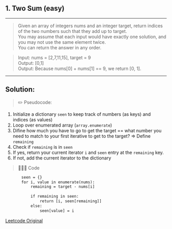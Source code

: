 ## 1. Two Sum (easy)

--------------------

> Given an array of integers nums and an integer target, return indices of the two numbers such that they add up to target.\
You may assume that each input would have exactly one solution, and you may not use the same element twice.\
You can return the answer in any order.

> Input: nums = [2,7,11,15], target = 9\
Output: [0,1]\
Output: Because nums[0] + nums[1] == 9, we return [0, 1].

--------------------

## Solution: 

> ✏️ Pseudocode:

1. Initialize a dictionary ```seen``` to keep track of numbers (as keys) and indices (as values)
2. Loop over enumerated array (```array.enumerate```)
3. Difine how much you have to go to get the target == what number you need to match to your first iterative to get to the target? => Define ```remaining``` 
4. Check if ```remaining``` is in ```seen```
5. If yes, return your current iterator ```i``` and ```seen``` entry at the ```remaining``` key.
6. If not, add the current iterator to the dictionary 


> 👩🏼‍💻 Code

```    def twoSum(self, nums: List[int], target: int) -> List[int]:
       seen = {}
       for i, value in enumerate(nums):
           remaining = target - nums[i]
           
           if remaining in seen:
               return [i, seen[remaining]]
           else:
               seen[value] = i  
```

[Leetcode Original](https://leetcode.com/problems/two-sum)